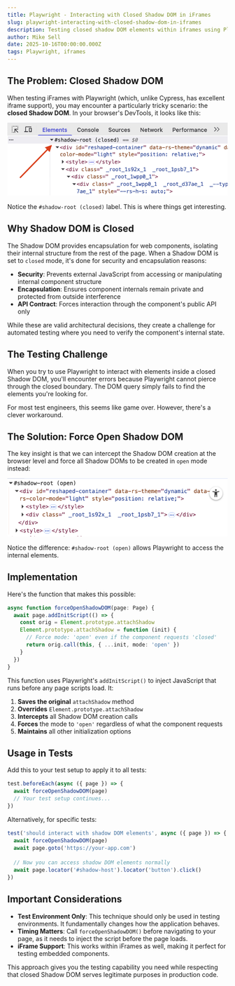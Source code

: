 ```yaml
---
title: Playwright - Interacting with Closed Shadow DOM in iFrames
slug: playwright-interacting-with-closed-shadow-dom-in-iframes
description: Testing closed shadow DOM elements within iframes using Playwright's advanced techniques.
author: Mike Sell
date: 2025-10-16T00:00:00.000Z
tags: Playwright, iframes
---
```


## The Problem: Closed Shadow DOM

When testing iFrames with Playwright (which, unlike Cypress, has excellent iframe support), you may encounter a particularly tricky scenario: the **closed Shadow DOM**. In your browser's DevTools, it looks like this:

![Example of closed shadow root in browser devtools](./images/shadow-root-closed.png)

Notice the `#shadow-root (closed)` label. This is where things get interesting.

## Why Shadow DOM is Closed

The Shadow DOM provides encapsulation for web components, isolating their internal structure from the rest of the page. When a Shadow DOM is set to `closed` mode, it's done for security and encapsulation reasons:

- **Security**: Prevents external JavaScript from accessing or manipulating internal component structure
- **Encapsulation**: Ensures component internals remain private and protected from outside interference
- **API Contract**: Forces interaction through the component's public API only

While these are valid architectural decisions, they create a challenge for automated testing where you need to verify the component's internal state.

## The Testing Challenge

When you try to use Playwright to interact with elements inside a closed Shadow DOM, you'll encounter errors because Playwright cannot pierce through the closed boundary. The DOM query simply fails to find the elements you're looking for.

For most test engineers, this seems like game over. However, there's a clever workaround.

## The Solution: Force Open Shadow DOM

The key insight is that we can intercept the Shadow DOM creation at the browser level and force all Shadow DOMs to be created in `open` mode instead:

![Example of open shadow root in browser devtools](./images/shadow-root-open.png)

Notice the difference: `#shadow-root (open)` allows Playwright to access the internal elements.

## Implementation

Here's the function that makes this possible:

```typescript
async function forceOpenShadowDOM(page: Page) {
  await page.addInitScript(() => {
    const orig = Element.prototype.attachShadow
    Element.prototype.attachShadow = function (init) {
      // Force mode: 'open' even if the component requests 'closed'
      return orig.call(this, { ...init, mode: 'open' })
    }
  })
}
```

This function uses Playwright's `addInitScript()` to inject JavaScript that runs before any page scripts load. It:

1. **Saves the original** `attachShadow` method
2. **Overrides** `Element.prototype.attachShadow`
3. **Intercepts** all Shadow DOM creation calls
4. **Forces** the mode to `'open'` regardless of what the component requests
5. **Maintains** all other initialization options

## Usage in Tests

Add this to your test setup to apply it to all tests:

```typescript
test.beforeEach(async ({ page }) => {
  await forceOpenShadowDOM(page)
  // Your test setup continues...
})
```

Alternatively, for specific tests:

```typescript
test('should interact with shadow DOM elements', async ({ page }) => {
  await forceOpenShadowDOM(page)
  await page.goto('https://your-app.com')
  
  // Now you can access shadow DOM elements normally
  await page.locator('#shadow-host').locator('button').click()
})
```

## Important Considerations

- **Test Environment Only**: This technique should only be used in testing environments. It fundamentally changes how the application behaves.
- **Timing Matters**: Call `forceOpenShadowDOM()` before navigating to your page, as it needs to inject the script before the page loads.
- **iFrame Support**: This works within iFrames as well, making it perfect for testing embedded components.

This approach gives you the testing capability you need while respecting that closed Shadow DOM serves legitimate purposes in production code.

